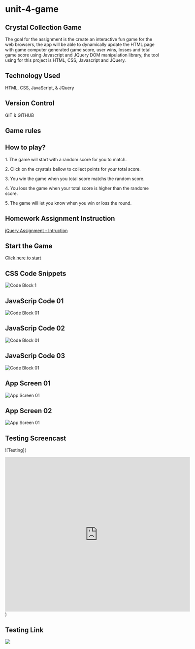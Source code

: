 # unit-4-game

## Crystal Collection Game
The goal for the assignment is the create an interactive fun game for the web browsers, the app will be able to dynamically update the HTML page with game computer generated game score, user wins, losses and total game score using Javascript and JQuery DOM manipulation library, the tool using for this project is HTML, CSS, Javascript and JQuery.

## Technology Used
HTML, CSS, JavaScript, & JQuery

## Version Control
GIT & GITHUB

## Game rules
<h2>How to play?</h2>
<p>1. The game will start with a random score for you to match.</p>
<p>2. Click on the crystals bellow to collect points for your total score.</p>
<p>3. You win the game when you total score matchs the random score.</p>
<p>4. You loss the game when your total score is higher than the randome score.</p>
<p>5. The game will let you know when you win or loss the round.</p>

## Homework Assignment Instruction
[jQuery Assignment - Intruction](https://ucb.bootcampcontent.com/UCB-Coding-Bootcamp/UCB-VIRT-FSF-PT-09-2019-U-O/blob/master/course-content/04-jquery/homework/Instructions/homework_instructions.md)

## Start the Game
[Click here to start](https://monksedo.github.io/unit-4-game/)

## CSS Code Snippets
![Code Block 1](assets/images/css01.png)

## JavaScrip Code 01
![Code Block 01](assets/images/js01.png)

## JavaScrip Code 02
![Code Block 01](assets/images/js02.png)

## JavaScrip Code 03
![Code Block 01](assets/images/js03.png)

## App Screen 01
![App Screen 01](assets/images/game01.png)

## App Screen 02
![App Screen 01](assets/images/game02.png)

## Testing Screencast
![Testing](<!-- copy and paste. Modify height and width if desired. -->
<iframe class="embeddedObject shadow resizable" name="embedded_content" scrolling="no" frameborder="0" type="text/html" 
        style="overflow:hidden;" src="https://www.screencast.com/users/ChrisNguyen6384/folders/Camtasia%20Studio/media/6f2d4678-097c-438e-8e13-619dc77276ae/embed" height="500" width="600" webkitallowfullscreen mozallowfullscreen allowfullscreen></iframe>
)

## Testing Link
![](https://www.screencast.com/t/jYtsxfktb9)

